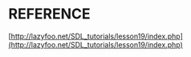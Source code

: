 # REFERENCE

[http://lazyfoo.net/SDL_tutorials/lesson19/index.php](http://lazyfoo.net/SDL_tutorials/lesson19/index.php)
